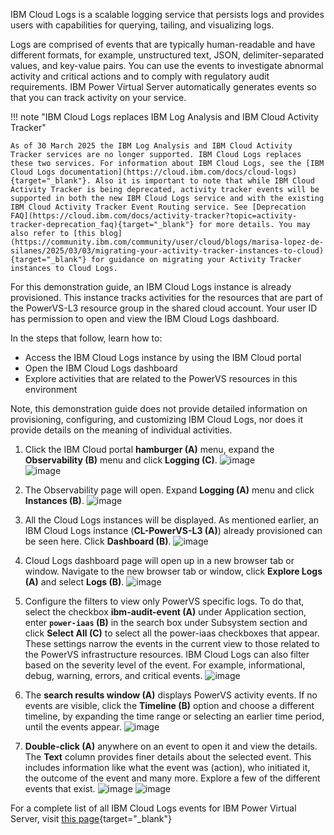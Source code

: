 IBM Cloud Logs is a scalable logging service that persists logs and provides users with capabilities for querying, tailing, and visualizing logs.

Logs are comprised of events that are typically human-readable and have different formats, for example, unstructured text, JSON, delimiter-separated values, and key-value pairs. You can use the events to investigate abnormal activity and critical actions and to comply with regulatory audit requirements. IBM Power Virtual Server automatically generates events so that you can track activity on your service.

!!! note "IBM Cloud Logs replaces IBM Log Analysis and IBM Cloud Activity Tracker"

    As of 30 March 2025 the IBM Log Analysis and IBM Cloud Activity Tracker services are no longer supported. IBM Cloud Logs replaces these two services. For information about IBM Cloud Logs, see the [IBM Cloud Logs documentation](https://cloud.ibm.com/docs/cloud-logs){target="_blank"}. Also it is important to note that while IBM Cloud Activity Tracker is being deprecated, activity tracker events will be supported in both the new IBM Cloud Logs service and with the existing IBM Cloud Activity Tracker Event Routing service. See [Deprecation FAQ](https://cloud.ibm.com/docs/activity-tracker?topic=activity-tracker-deprecation_faq){target="_blank"} for more details. You may also refer to [this blog](https://community.ibm.com/community/user/cloud/blogs/marisa-lopez-de-silanes/2025/03/03/migrating-your-activity-tracker-instances-to-cloud){target="_blank"} for guidance on migrating your Activity Tracker instances to Cloud Logs.

For this demonstration guide, an IBM Cloud Logs instance is already provisioned. This instance tracks activities for the resources that are part of the PowerVS-L3 resource group in the shared cloud account. Your user ID has permission to open and view the IBM Cloud Logs dashboard.

In the steps that follow, learn how to:

- Access the IBM Cloud Logs instance by using the IBM Cloud portal
- Open the IBM Cloud Logs dashboard
- Explore activities that are related to the PowerVS resources in this environment

Note, this demonstration guide does not provide detailed information on provisioning, configuring, and customizing IBM Cloud Logs, nor does it provide details on the meaning of individual activities.

1. Click the IBM Cloud portal **hamburger (A)** menu, expand the **Observability (B)** menu and click **Logging (C)**.
   ![image](https://github.com/user-attachments/assets/0f610b4e-bd70-45c2-acbf-e94818835d76)   
   ![image](https://github.com/user-attachments/assets/5e8477dc-44be-4b04-876c-d740f2d2e99b)

2. The Observability page will open. Expand **Logging (A)** menu and click **Instances (B)**.
   ![image](https://github.com/user-attachments/assets/8f9d0c9b-3d3c-4cc6-bab6-218dad533d52)

3. All the Cloud Logs instances will be displayed. As mentioned earlier, an IBM Cloud Logs instance (**CL-PowerVS-L3 (A)**) already provisioned can be seen here. Click **Dashboard (B)**.
   ![image](https://github.com/user-attachments/assets/0c7664b5-ccd7-4b81-ac29-74463d52c76b)

4. Cloud Logs dashboard page will open up in a new browser tab or window. Navigate to the new browser tab or window, click **Explore Logs (A)** and select **Logs (B)**.
   ![image](https://github.com/user-attachments/assets/b93227a2-2c69-454e-ac6f-e24851ba3b5e)

5. Configure the filters to view only PowerVS specific logs. To do that, select the checkbox **ibm-audit-event (A)** under Application section, enter **`power-iaas` (B)** in the search box under Subsystem section and click **Select All (C)** to select all the power-iaas checkboxes that appear. These settings narrow the events in the current view to those related to the PowerVS infrastructure resources. IBM Cloud Logs can also filter based on the severity level of the event. For example, informational, debug, warning, errors, and critical events.
   ![image](https://github.com/user-attachments/assets/34cb0ec1-0c6e-4580-8327-c3f297e43349)

6. The **search results window (A)** displays PowerVS activity events. If no events are visible, click the **Timeline (B)** option and choose a different timeline, by expanding the time range or selecting an earlier time period, until the events appear.
   ![image](https://github.com/user-attachments/assets/9e378210-6c42-46de-a600-abe3425d6dff)

7. **Double-click (A)** anywhere on an event to open it and view the details. The **Text** column provides finer details about the selected event. This includes information like what the event was (action), who initiated it, the outcome of the event and many more. Explore a few of the different events that exist.
   ![image](https://github.com/user-attachments/assets/49c77d61-bb59-4390-8662-5fc625a41840)
   ![image](https://github.com/user-attachments/assets/39cf22bd-ce68-42a1-b194-bb1249b20356)

For a complete list of all IBM Cloud Logs events for IBM Power Virtual Server, visit [this page](https://cloud.ibm.com/docs/power-iaas?topic=power-iaas-at-events){target="_blank"}

